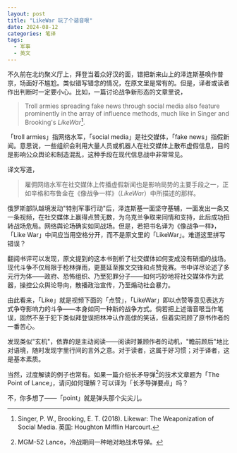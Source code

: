 ```yaml
---
layout: post
title: "LikeWar 玩了个谐音哏"
date: 2024-08-12
categories: 笔译
tags: 
  - 军事
  - 英文
---
```


不久前在北约聚义厅上，拜登当着众好汉的面，错把新来山上的泽连斯基唤作普京，场面好不尴尬。类似错写错念的情况，在原文里是常有的。但是，译者或读者作出判断时一定要小心。比如，一篇讨论战争新形态的文章里说，

> Troll armies spreading fake news through social media also feature prominently in the array of influence methods, much like in Singer and Brooking's *LikeWar*[^1].

「troll armies」指网络水军，「social media」是社交媒体，「fake news」指假新闻。意思说，一些组织会利用大量人员或机器人在社交媒体上散布虚假信息，目的是影响公众舆论和制造混乱，这种手段在现代信息战中非常常见。

译文写道，

> 雇佣网络水军在社交媒体上传播虚假新闻也是影响局势的主要手段之一，正如辛格和布鲁金在《像战争一样》（*LikeWar*）中所描述的那样。

俄罗斯部队越境发动"特别军事行动"后，泽连斯基一面坚守基辅，一面发出一条又一条视频，在社交媒体上赢得点赞无数，为乌克兰争取来同情和支持，此后成功扭转战场危局。网络舆论场确实如同战场。但是，若把书名译为《像战争一样》，「Like War」中间应当用空格分开，而不是原文里的「LikeWar」。难道这里拼写错误？

翻阅书评可以发现，原文提到的这本书剖析了社交媒体如何变成没有硝烟的战场。现代斗争不仅局限于枪林弹雨，更蔓延至推文交锋和点赞竞赛。书中详尽论述了多元行为体——政府、恐怖组织、乃至犯罪分子——如何巧妙地将社交媒体作为武器，操控公众舆论导向，散播政治宣传，乃至煽动社会暴力。

由此看来，「Like」就是视频下面的「点赞」，「LikeWar」即以点赞等意见表达方式争夺影响力的斗争——本身如同一种新的战争方式。倘若把上述谐音哏当作笔误，固然不至于犯下类似拜登误把林冲认作高俅的笑话，但着实罔顾了原书作者的一番苦心。

发现类似"玄机"，依靠的是主动阅读——阅读时兼顾作者的动机，"瞻前顾后"地比对语境，随时发现字里行间的言外之意。对于读者，这属于好习惯；对于译者，这是基本素质。

当然，过度解读的例子也常有。如果一篇介绍长矛导弹[^2]的技术文章题为「The Point of Lance」，请问如何理解？可以译为「长矛导弹要点」吗？

不，你多想了——「point」就是弹头那个尖尖儿。

[^1]: Singer, P. W., Brooking, E. T. (2018). Likewar: The Weaponization of Social Media. 英国: Houghton Mifflin Harcourt.

[^2]: MGM-52 Lance，冷战期间一种地对地战术导弹。
<!--stackedit_data:
eyJoaXN0b3J5IjpbMjA1NDQ5MzY3OV19
-->